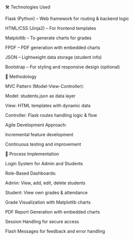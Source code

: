 🛠️ Technologies Used

Flask (Python) – Web framework for routing & backend logic

HTML/CSS (Jinja2) – For frontend templates

Matplotlib – To generate charts for grades

FPDF – PDF generation with embedded charts

JSON – Lightweight data storage (student info)

Bootstrap – For styling and responsive design (optional)

📐 Methodology

MVC Pattern (Model-View-Controller):

Model: students.json as data layer

View: HTML templates with dynamic data

Controller: Flask routes handling logic & flow

Agile Development Approach:

Incremental feature development

Continuous testing and improvement

🔄 Process Implementation

Login System for Admin and Students

Role-Based Dashboards:

Admin: View, add, edit, delete students

Student: View own grades & attendance

Grade Visualization with Matplotlib charts

PDF Report Generation with embedded charts

Session Handling for secure access

Flash Messages for feedback and error handling
